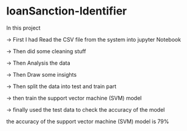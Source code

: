 # loanSanction-Identifier

In this project

-> First I had Read the CSV file from the system into jupyter Notebook

-> Then did some cleaning stuff

-> Then Analysis the data

-> Then Draw some insights 

-> Then split the data into test and train part

-> then train the support vector machine (SVM) model

-> finally used the test data to check the accuracy of the model

the accuracy of the support vector machine (SVM) model is 79%

